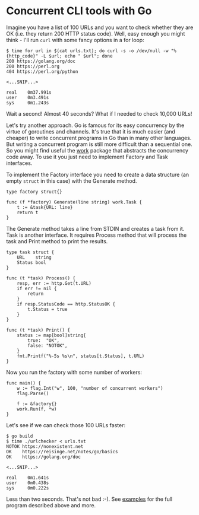 # Concurrent CLI tools with Go

Imagine you have a list of 100 URLs and you want to check whether they are OK
(i.e. they return 200 HTTP status code). Well, easy enough you might think - 
I'll run `curl` with some fancy options in a for loop:

```
$ time for url in $(cat urls.txt); do curl -s -o /dev/null -w "%{http_code}" -L $url; echo " $url"; done
200 https://golang.org/doc
200 https://perl.org
404 https://perl.org/python

<...SNIP...>

real	0m37.991s
user	0m3.491s
sys     0m1.243s
```

Wait a second! Almost 40 seconds? What if I needed to check 10,000 URLs!

Let's try another approach. Go is famous for its easy concurrency by the
virtue of goroutines and channels. It's true that it is much easier (and cheaper) to write
concurrent programs in Go than in many other languages. But writing a
concurrent program is still more difficult than a sequential one. So you
might find useful the [work](https://github.com/jreisinger/work) package that
abstracts the concurrency code away. To use it you just need to implement
Factory and Task interfaces.

To implement the Factory interface you need to create a data structure (an
empty `struct` in this case) with the Generate method.

```
type factory struct{}

func (f *factory) Generate(line string) work.Task {
	t := &task{URL: line}
	return t
}
```

The Generate method takes a line from STDIN and creates a task from it. Task
is another interface. It requires Process method that will process the task
and Print method to print the results.

```
type task struct {
	URL    string
	Status bool
}

func (t *task) Process() {
	resp, err := http.Get(t.URL)
	if err != nil {
		return
	}
	if resp.StatusCode == http.StatusOK {
		t.Status = true
	}
}

func (t *task) Print() {
	status := map[bool]string{
		true:  "OK",
		false: "NOTOK",
	}
	fmt.Printf("%-5s %s\n", status[t.Status], t.URL)
}
```

Now you run the factory with some number of workers:

```
func main() {
	w := flag.Int("w", 100, "number of concurrent workers")
	flag.Parse()

	f := &factory{}
	work.Run(f, *w)
}
```

Let's see if we can check those 100 URLs faster:

```
$ go build
$ time ./urlchecker < urls.txt
NOTOK https://nonexistent.net
OK    https://reisinge.net/notes/go/basics
OK    https://golang.org/doc

<...SNIP...>

real	0m1.641s
user	0m0.438s
sys     0m0.222s
```

Less than two seconds. That's not bad :-). See
[examples](https://github.com/jreisinger/work/tree/main/examples) for the
full program described above and more.
